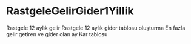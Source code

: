 # RastgeleGelirGider1Yillik
Rastgele 12 aylık gelir
Rastgele 12 aylık gider tablosu oluşturma
En fazla gelir getiren ve gider olan ay 
Kar tablosu 
